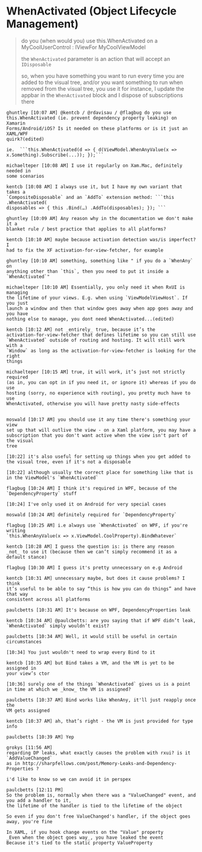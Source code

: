 # WhenActivated (Object Lifecycle Management)


> do you (when would you) use this.WhenActivated on a MyCoolUserControl : IViewFor MyCoolViewModel
>
>the `WhenActivated` parameter is an action that will accept an `IDisposable`
>
>so, when you have something you want to run every time you are added to the visual tree, and/or you want something to run when removed from the visual tree, you use it for instance, I update the appbar in the `WhenActivated` block and I dispose of subscriptions there



    ghuntley [10:07 AM] @kentcb / @rdavisau / @flagbug do you use
    this.WhenActivated (ie. prevent dependency property leaking) on Xamarin
    Forms/Android/iOS? Is it needed on these platforms or is it just an XAML/WPF
    quirk?(edited)

    ie.  ```this.WhenActivated(d => { d(ViewModel.WhenAnyValue(x =>
    x.Something).Subscribe(...)); });```

    michaelteper [10:08 AM] I use it regularly on Xam.Mac, definitely needed in
    some scenarios

    kentcb [10:08 AM] I always use it, but I have my own variant that takes a
    `CompositeDisposable` and an `AddTo` extension method: ```this .WhenActivated(
    disposables => { this .Bind(…) .AddTo(disposables); }); ```

    ghuntley [10:09 AM] Any reason why in the documentation we don't make it a
    blanket rule / best practice that applies to all platforms?

    kentcb [10:10 AM] maybe because activation detection was/is imperfect? I
    had to fix the XF activation-for-view-fetcher, for example

    ghuntley [10:10 AM] something, something like " if you do a `WhenAny` on
    anything other than `this`, then you need to put it inside a `WhenActivated`"

    michaelteper [10:10 AM] Essentially, you only need it when RxUI is managing
    the lifetime of your views. E.g. when using `ViewModelViewHost`. If you just
    launch a window and then that window goes away when app goes away and you have
    nothing else to manage, you dont need WhenActivated...(edited)

    kentcb [10:12 AM] not ​_entirely_​ true, because it’s the
    activation-for-view-fetcher that defines lifetime so you can still use
    `WhenActivated` outside of routing and hosting. It will still work with a
    `Window` as long as the activation-for-view-fetcher is looking for the right
    things

    michaelteper [10:15 AM] true, it will work, it’s just not strictly required
    (as in, you can opt in if you need it, or ignore it) whereas if you do use
    hosting (sorry, no experience with routing), you pretty much have to use
    WhenActivated, otherwise you will have pretty nasty side-effects


    moswald [10:17 AM] you should use it any time there's something your view
    set up that will outlive the view - on a Xaml platform, you may have a
    subscription that you don't want active when the view isn't part of the visual
    tree

    ​[10:22] it's also useful for setting up things when you get added to
    the visual tree, even if it's not a disposable

    ​[10:22] although usually the correct place for something like that is
    in the ViewModel's `WhenActivated`

    flagbug [10:24 AM] I think it's required in WPF, because of the
    `DependencyProperty` stuff

    ​[10:24] I've only used it on Android for very special cases

    moswald [10:24 AM] definitely required for `DependencyProperty`

    flagbug [10:25 AM] i.e always use `WhenActivated` on WPF, if you're writing
    `this.WhenAnyValue(x => x.ViewModel.CoolProperty).BindWhatever`

    kentcb [10:28 AM] I guess the question is: is there any reason
    ​_not_​ to use it (because then we can’t simply recommend it as a
    default stance)

    flagbug [10:30 AM] I guess it's pretty unnecessary on e.g Android

    kentcb [10:31 AM] unnecessary maybe, but does it cause problems? I think
    it’s useful to be able to say “this is how you can do things” and have that way
    consistent across all platforms

    paulcbetts [10:31 AM] It's because on WPF, DependencyProperties leak

    kentcb [10:34 AM] @paulcbetts: are you saying that if WPF didn’t leak,
    `WhenActivated` simply wouldn’t exist?

    paulcbetts [10:34 AM] Well, it would still be useful in certain
    circumstances

    ​[10:34] You just wouldn't need to wrap every Bind to it

    kentcb [10:35 AM] but Bind takes a VM, and the VM is yet to be assigned in
    your view’s ctor

    ​[10:36] surely one of the things `WhenActivated` gives us is a point
    in time at which we ​_know_​ the VM is assigned?

    paulcbetts [10:37 AM] Bind works like WhenAny, it'll just reapply once the
    VM gets assigned

    kentcb [10:37 AM] ah, that’s right - the VM is just provided for type info

    paulcbetts [10:39 AM] Yep

    grokys [11:56 AM] 
    regarding DP leaks, what exactly causes the problem with rxui? is it `AddValueChanged`
    as in http://sharpfellows.com/post/Memory-Leaks-and-Dependency-Properties ?

    i'd like to know so we can avoid it in perspex

    paulcbetts [12:11 PM] 
    So the problem is, normally when there was a "ValueChanged" event, and you add a handler to it,
    the lifetime of the handler is tied to the lifetime of the object

    So even if you don't free ValueChanged's handler, if the object goes away, you're fine

    In XAML, if you hook change events on the "Value" property
    ​_Even when the object goes way_​, you have leaked the event
    Because it's tied to the static property ValueProperty
